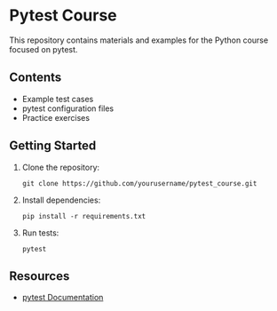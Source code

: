 # Pytest Course

This repository contains materials and examples for the Python course focused on pytest.

## Contents

- Example test cases
- pytest configuration files
- Practice exercises

## Getting Started

1. Clone the repository:
    ```
    git clone https://github.com/yourusername/pytest_course.git
    ```
2. Install dependencies:
    ```
    pip install -r requirements.txt
    ```
3. Run tests:
    ```
    pytest
    ```

## Resources

- [pytest Documentation](https://docs.pytest.org/en/stable/)